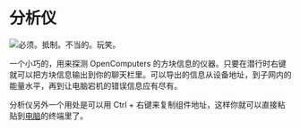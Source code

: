 # 分析仪

![必须。抵制。不当的。玩笑。](oredict:oc:analyzer)

一个小巧的，用来探测 OpenComputers 的方块信息的仪器。只要在潜行时右键就可以把方块信息输出到你的聊天栏里。可以导出的信息从设备地址，到子网内的能量水平，再到让电脑宕机的错误信息应有尽有。

分析仪另外一个用处是可以用 Ctrl + 右键来复制组件地址，这样你就可以直接粘贴到[电脑](../general/computer.md)的终端里了。
